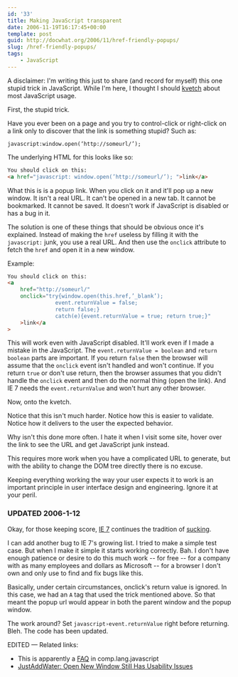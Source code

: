 ```yaml
---
id: '33'
title: Making JavaScript transparent
date: 2006-11-19T16:17:45+00:00
template: post
guid: http://docwhat.org/2006/11/href-friendly-popups/
slug: /href-friendly-popups/
tags:
    - JavaScript
---
```


A disclaimer: I'm writing this just to share (and record for myself) this one
stupid trick in JavaScript. While I'm here, I thought I should
[kvetch](http://en.wiktionary.org/wiki/kvetch) about most JavaScript usage.

First, the stupid trick.

Have you ever been on a page and you try to control-click or right-click on a
link only to discover that the link is something stupid? Such as:

```
javascript:window.open(‘http://someurl/’);
```

<!-- more -->The underlying HTML for this looks like so:

```html
You should click on this:
<a href="javascript: window.open(’http://someurl/’); ">link</a>
```

What this is is a popup link. When you click on it and it'll pop up a new
window. It isn't a real URL. It can't be opened in a new tab. It cannot be
bookmarked. It cannot be saved. It doesn't work if JavaScript is disabled or
has a bug in it.

The solution is one of these things that should be obvious once it's
explained. Instead of making the `href` useless by filling it with the
`javascript:` junk, you use a real URL. And then use the `onclick` attribute
to fetch the `href` and open it in a new window.

Example:

```html
You should click on this:
<a
    href="http://someurl/"
    onclick="try{window.open(this.href,’_blank’);
               event.returnValue = false;
               return false;}
               catch(e){event.returnValue = true; return true;}"
    >link</a
>
```

This will work even with JavaScript disabled. It'll work even if I made a
mistake in the JavaScript. The `event.returnValue = boolean` and
`return boolean` parts are important. If you return `false` then the browser
will assume that the `onclick` event isn't handled and won't continue. If you
return `true` or don't use return, then the browser assumes that you didn't
handle the `onclick` event and then do the normal thing (open the link). And
IE 7 needs the `event.returnValue` and won't hurt any other browser.

Now, onto the kvetch.

Notice that this isn't much harder. Notice how this is easier to validate.
Notice how it delivers to the user the expected behavior.

Why isn't this done more often. I hate it when I visit some site, hover over
the link to see the URL and get JavaScript junk instead.

This requires more work when you have a complicated URL to generate, but with
the ability to change the DOM tree directly there is no excuse.

Keeping everything working the way your user expects it to work is an
important principle in user interface design and engineering. Ignore it at
your peril.

### UPDATED 2006-1-12

Okay, for those keeping score,
[IE 7](http://en.wikipedia.org/wiki/Internet_Explorer#Criticism) continues the
tradition of
[sucking](http://www.quirksmode.org/bugreports/archives/explorer_7/index.html).

I can add another bug to IE 7's growing list. I tried to make a simple test
case. But when I make it simple it starts working correctly. Bah. I don't have
enough patience or desire to do this much work -- for free -- for a company
with as many employees and dollars as Microsoft -- for a browser I don't own
and only use to find and fix bugs like this.

Basically, under certain circumstances, onclick's return value is ignored. In
this case, we had an `A` tag that used the trick mentioned above. So that
meant the popup url would appear in both the parent window and the popup
window.

The work around? Set `javascript›event.returnValue` right before returning.
Bleh. The code has been updated.

EDITED — Related links:

-   This is apparently a [FAQ](http://jibbering.com/faq/#FAQ4_24) in
    comp.lang.javascript
-   [JustAddWater: Open New Window Still Has Usability Issues](http://justaddwater.dk/2007/06/13/open-new-window-still-has-usability-issues/)

